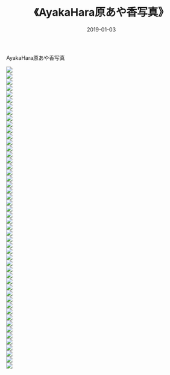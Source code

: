 ﻿---
layout: post
title:  《AyakaHara原あや香写真》
date:   2019-01-03
img: http://pic.660000.xyz/1:/性感/2019/AyakaHara原あや香写真/000.jpg
categories: [美女, 清纯, 唯美]
---

AyakaHara原あや香写真

  ![](http://pic.660000.xyz/1:/性感/2019/AyakaHara原あや香写真/001.jpg) <br> ![](http://pic.660000.xyz/1:/性感/2019/AyakaHara原あや香写真/002.jpg) <br> ![](http://pic.660000.xyz/1:/性感/2019/AyakaHara原あや香写真/003.jpg) <br> ![](http://pic.660000.xyz/1:/性感/2019/AyakaHara原あや香写真/004.jpg) <br> ![](http://pic.660000.xyz/1:/性感/2019/AyakaHara原あや香写真/005.jpg) <br> ![](http://pic.660000.xyz/1:/性感/2019/AyakaHara原あや香写真/006.jpg) <br> ![](http://pic.660000.xyz/1:/性感/2019/AyakaHara原あや香写真/007.jpg) <br> ![](http://pic.660000.xyz/1:/性感/2019/AyakaHara原あや香写真/008.jpg) <br> ![](http://pic.660000.xyz/1:/性感/2019/AyakaHara原あや香写真/009.jpg) <br> ![](http://pic.660000.xyz/1:/性感/2019/AyakaHara原あや香写真/010.jpg) <br> ![](http://pic.660000.xyz/1:/性感/2019/AyakaHara原あや香写真/011.jpg) <br> ![](http://pic.660000.xyz/1:/性感/2019/AyakaHara原あや香写真/012.jpg) <br> ![](http://pic.660000.xyz/1:/性感/2019/AyakaHara原あや香写真/013.jpg) <br> ![](http://pic.660000.xyz/1:/性感/2019/AyakaHara原あや香写真/014.jpg) <br> ![](http://pic.660000.xyz/1:/性感/2019/AyakaHara原あや香写真/015.jpg) <br> ![](http://pic.660000.xyz/1:/性感/2019/AyakaHara原あや香写真/016.jpg) <br> ![](http://pic.660000.xyz/1:/性感/2019/AyakaHara原あや香写真/017.jpg) <br> ![](http://pic.660000.xyz/1:/性感/2019/AyakaHara原あや香写真/018.jpg) <br> ![](http://pic.660000.xyz/1:/性感/2019/AyakaHara原あや香写真/019.jpg) <br> ![](http://pic.660000.xyz/1:/性感/2019/AyakaHara原あや香写真/020.jpg) <br> ![](http://pic.660000.xyz/1:/性感/2019/AyakaHara原あや香写真/021.jpg) <br> ![](http://pic.660000.xyz/1:/性感/2019/AyakaHara原あや香写真/022.jpg) <br> ![](http://pic.660000.xyz/1:/性感/2019/AyakaHara原あや香写真/023.jpg) <br> ![](http://pic.660000.xyz/1:/性感/2019/AyakaHara原あや香写真/024.jpg) <br> ![](http://pic.660000.xyz/1:/性感/2019/AyakaHara原あや香写真/025.jpg) <br> ![](http://pic.660000.xyz/1:/性感/2019/AyakaHara原あや香写真/026.jpg) <br> ![](http://pic.660000.xyz/1:/性感/2019/AyakaHara原あや香写真/027.jpg) <br> ![](http://pic.660000.xyz/1:/性感/2019/AyakaHara原あや香写真/028.jpg) <br> ![](http://pic.660000.xyz/1:/性感/2019/AyakaHara原あや香写真/029.jpg) <br> ![](http://pic.660000.xyz/1:/性感/2019/AyakaHara原あや香写真/030.jpg) <br> ![](http://pic.660000.xyz/1:/性感/2019/AyakaHara原あや香写真/031.jpg) <br> ![](http://pic.660000.xyz/1:/性感/2019/AyakaHara原あや香写真/032.jpg) <br> ![](http://pic.660000.xyz/1:/性感/2019/AyakaHara原あや香写真/033.jpg) <br> ![](http://pic.660000.xyz/1:/性感/2019/AyakaHara原あや香写真/034.jpg) <br> ![](http://pic.660000.xyz/1:/性感/2019/AyakaHara原あや香写真/035.jpg) <br> ![](http://pic.660000.xyz/1:/性感/2019/AyakaHara原あや香写真/036.jpg) <br> ![](http://pic.660000.xyz/1:/性感/2019/AyakaHara原あや香写真/037.jpg) <br> ![](http://pic.660000.xyz/1:/性感/2019/AyakaHara原あや香写真/038.jpg) <br> ![](http://pic.660000.xyz/1:/性感/2019/AyakaHara原あや香写真/039.jpg) <br> ![](http://pic.660000.xyz/1:/性感/2019/AyakaHara原あや香写真/040.jpg) <br> ![](http://pic.660000.xyz/1:/性感/2019/AyakaHara原あや香写真/041.jpg) <br> ![](http://pic.660000.xyz/1:/性感/2019/AyakaHara原あや香写真/042.jpg) <br> ![](http://pic.660000.xyz/1:/性感/2019/AyakaHara原あや香写真/043.jpg) <br> ![](http://pic.660000.xyz/1:/性感/2019/AyakaHara原あや香写真/044.jpg) <br> ![](http://pic.660000.xyz/1:/性感/2019/AyakaHara原あや香写真/045.jpg) <br> ![](http://pic.660000.xyz/1:/性感/2019/AyakaHara原あや香写真/046.jpg) <br> ![](http://pic.660000.xyz/1:/性感/2019/AyakaHara原あや香写真/047.jpg) <br> ![](http://pic.660000.xyz/1:/性感/2019/AyakaHara原あや香写真/048.jpg) <br> ![](http://pic.660000.xyz/1:/性感/2019/AyakaHara原あや香写真/049.jpg) <br> ![](http://pic.660000.xyz/1:/性感/2019/AyakaHara原あや香写真/050.jpg) <br>